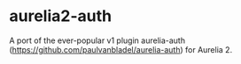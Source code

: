 # aurelia2-auth
A port of the ever-popular v1 plugin aurelia-auth (https://github.com/paulvanbladel/aurelia-auth) for Aurelia 2.
